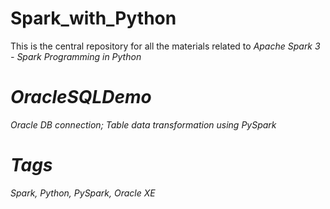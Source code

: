 # Spark_with_Python
This is the central repository for all the materials related to <em>Apache Spark 3 - Spark Programming in Python


# OracleSQLDemo
Oracle DB connection; Table data transformation using PySpark


# Tags
Spark, Python, PySpark, Oracle XE
